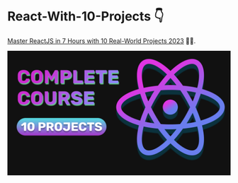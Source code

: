 ﻿# React-With-10-Projects 👇

[Master ReactJS in 7 Hours with 10 Real-World Projects 2023]() 🤘🥂.

![Course Thumnail](/thumb.png)
